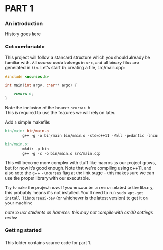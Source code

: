 # PART 1

### An introduction

History goes here


### Get comfortable
This project will follow a standard structure which you should already be familiar with.
All source code belongs in ```src```, and all binary files are generated in ```bin```.
Let's start by creating a file, src/main.cpp:

```c++
#include <ncurses.h>

int main(int argv, char** argc) {

    return 0;
}
```

Note the inclusion of the header ```ncurses.h```.  
This is required to use the features we will rely on later.

Add a simple makefile:

```Makefile
bin/main: bin/main.o
        g++ -g -o bin/main bin/main.o -std=c++11 -Wall -pedantic -lncurses

bin/main.o:
        mkdir -p bin
        g++ -g -c -o bin/main.o src/main.cpp
```

This will become more complex with stuff like macros as our project grows, but for now it's good enough.
Note that we're compiling using c++11, and also note the g++ ```-lncurses``` flag at the link stage - this makes sure we can use the proper library with our executable.

Try to ```make``` the project now. 
If you encounter an error related to the library, this probably means it's not installed.
You'll need to run ```sudo apt-get install libncurses5-dev``` (or whichever is the latest version) to get it on your machine.  

*note to ucr students on hammer: this may not compile with cs100 settings active*


### Getting started




### 



This folder contains source code for part 1.
